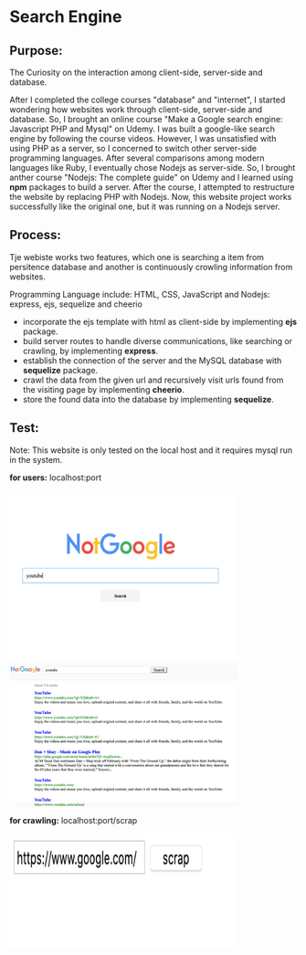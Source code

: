 # Search Engine

## Purpose:

The Curiosity on the interaction among client-side, server-side and database.

After I completed the college courses "database" and "internet", I started wondering how websites work through client-side, server-side and database. So, I brought an online course "Make a Google search engine: Javascript PHP and Mysql" on Udemy. I was built a google-like search engine by following the course videos. However, I was unsatisfied with using PHP as a server, so I concerned to switch other server-side programming languages. After several comparisons among modern languages like Ruby, I eventually chose Nodejs as server-side. So, I brought anther course "Nodejs: The complete guide" on Udemy and I learned using **npm** packages to build a server. After the course, I attempted to restructure the website by replacing PHP with Nodejs. Now, this website project works successfully like the original one, but it was running on a Nodejs server.

## Process:

Tje webiste works two features, which one is searching a item from persitence database and another is continuously crowling information from websites.

Programming Language include:  HTML, CSS, JavaScript and Nodejs: express, ejs, sequelize and cheerio

- incorporate the ejs template with html as client-side by implementing **ejs** package.
- build server routes to handle diverse communications, like searching or crawling, by implementing **express**.
- establish the connection of the server and the MySQL database with **sequelize** package.
- crawl the data from the given url and recursively visit urls found from the visiting page by implementing **cheerio**.
- store the found data into the database by implementing **sequelize**.


## Test:

Note: This website is only tested on the local host and it requires mysql run in the system.

**for users:** localhost:port

<img src='https://github.com/lxy878/search_engine/blob/master/showcase_img/mainPage.png' width='400' height='300' alt='main page' />
<img src='https://github.com/lxy878/search_engine/blob/master/showcase_img/resultPage.png' width='400' height='250' alt='result page' />

**for crawling:** localhost:port/scrap

<img src='https://github.com/lxy878/search_engine/blob/master/showcase_img/cralwer.png' width='400' height='200' alt='cralwer page' />

